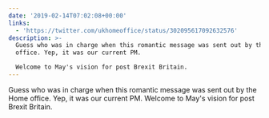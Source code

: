 ```yaml
---
date: '2019-02-14T07:02:08+00:00'
links:
  - 'https://twitter.com/ukhomeoffice/status/302095617092632576'
description: >-
  Guess who was in charge when this romantic message was sent out by the Home
  office. Yep, it was our current PM.

  Welcome to May's vision for post Brexit Britain.
---
```

Guess who was in charge when this romantic message was sent out by the Home office. Yep, it was our current PM.
Welcome to May's vision for post Brexit Britain. 
